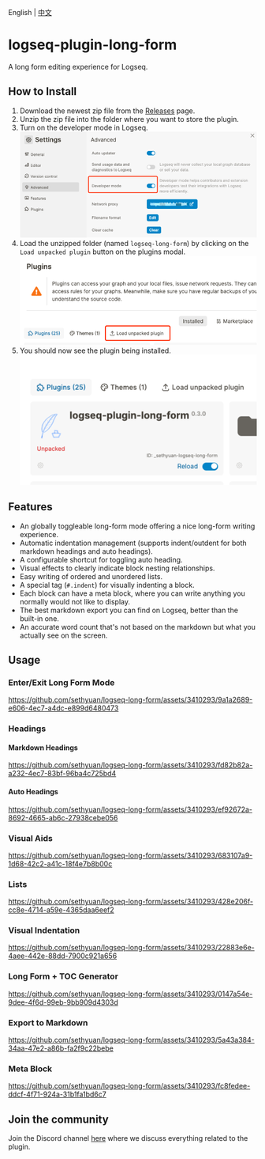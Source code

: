 English | [中文](README.zh.md)

# logseq-plugin-long-form

A long form editing experience for Logseq.

## How to Install

1. Download the newest zip file from the [Releases](https://github.com/sethyuan/logseq-long-form/releases) page.
1. Unzip the zip file into the folder where you want to store the plugin.
1. Turn on the developer mode in Logseq. ![](./assets/developer_mode.png)
1. Load the unzipped folder (named `logseq-long-form`) by clicking on the `Load unpacked plugin` button on the plugins modal. ![](./assets/load_plugin.png)
1. You should now see the plugin being installed. ![](./assets/plugin_installed.png)

## Features

- An globally toggleable long-form mode offering a nice long-form writing experience.
- Automatic indentation management (supports indent/outdent for both markdown headings and auto headings).
- A configurable shortcut for toggling auto heading.
- Visual effects to clearly indicate block nesting relationships.
- Easy writing of ordered and unordered lists.
- A special tag (`#.indent`) for visually indenting a block.
- Each block can have a meta block, where you can write anything you normally would not like to display.
- The best markdown export you can find on Logseq, better than the built-in one.
- An accurate word count that's not based on the markdown but what you actually see on the screen.

## Usage

### Enter/Exit Long Form Mode

https://github.com/sethyuan/logseq-long-form/assets/3410293/9a1a2689-e606-4ec7-a4dc-e899d6480473

### Headings

#### Markdown Headings

https://github.com/sethyuan/logseq-long-form/assets/3410293/fd82b82a-a232-4ec7-83bf-96ba4c725bd4

#### Auto Headings

https://github.com/sethyuan/logseq-long-form/assets/3410293/ef92672a-8692-4665-ab6c-27938cebe056

### Visual Aids

https://github.com/sethyuan/logseq-long-form/assets/3410293/683107a9-1d68-42c2-a41c-18f4e7b8b00c

### Lists

https://github.com/sethyuan/logseq-long-form/assets/3410293/428e206f-cc8e-4714-a59e-4365daa6eef2

### Visual Indentation

https://github.com/sethyuan/logseq-long-form/assets/3410293/22883e6e-4aee-442e-88dd-7900c921a656

### Long Form + TOC Generator

https://github.com/sethyuan/logseq-long-form/assets/3410293/0147a54e-9dee-4f6d-99eb-9bb909d4303d

### Export to Markdown

https://github.com/sethyuan/logseq-long-form/assets/3410293/5a43a384-34aa-47e2-a86b-fa2f9c22bebe

### Meta Block

https://github.com/sethyuan/logseq-long-form/assets/3410293/fc8fedee-ddcf-4f71-924a-31b1fa1bd6c7

## Join the community

Join the Discord channel [here](https://discord.gg/E7TA5rUuKE) where we discuss everything related to the plugin.
